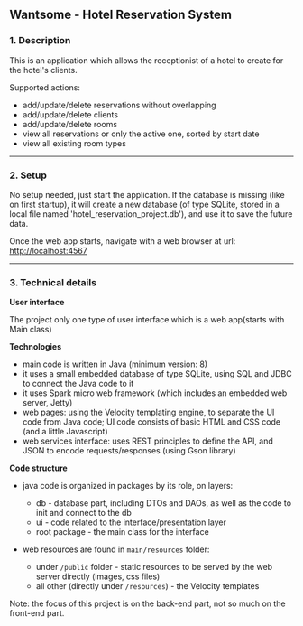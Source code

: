 ## Wantsome - Hotel Reservation System

### 1. Description

This is an application which allows the receptionist of a hotel to create for the hotel's clients.

Supported actions:
 - add/update/delete reservations without overlapping 
 - add/update/delete clients 
 - add/update/delete rooms
 - view all reservations or only the active one, sorted by start date
 - view all existing room types 

---
### 2. Setup

No setup needed, just start the application. If the database is missing
(like on first startup), it will create a new database (of type SQLite,
stored in a local file named 'hotel_reservation_project.db'), and use it to save the future data.

Once the web app starts, navigate with a web browser at url: <http://localhost:4567>

---
### 3. Technical details

__User interface__

The project only one type of user interface which is a web app(starts with Main class)

__Technologies__

- main code is written in Java (minimum version: 8)
- it uses a small embedded database of type SQLite, using SQL and JDBC to
  connect the Java code to it
- it uses Spark micro web framework (which includes an embedded web server, Jetty)
- web pages: using the Velocity templating engine, to separate the UI code 
  from Java code; UI code consists of basic HTML and CSS code (and a little Javascript)
- web services interface: uses REST principles to define the API, and JSON to
  encode requests/responses (using Gson library)
  

__Code structure__

- java code is organized in packages by its role, on layers:
  - db - database part, including DTOs and DAOs, as well as the code to init
    and connect to the db
  - ui - code related to the interface/presentation layer
  - root package - the main class for the interface

- web resources are found in `main/resources` folder:
  - under `/public` folder - static resources to be served by the web server
    directly (images, css files)
  - all other (directly under `/resources`) - the Velocity templates
  
Note: the focus of this project is on the back-end part, not so much on the 
front-end part.

 
